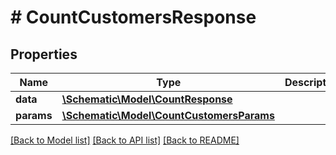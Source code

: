 # # CountCustomersResponse

## Properties

Name | Type | Description | Notes
------------ | ------------- | ------------- | -------------
**data** | [**\Schematic\Model\CountResponse**](CountResponse.md) |  |
**params** | [**\Schematic\Model\CountCustomersParams**](CountCustomersParams.md) |  |

[[Back to Model list]](../../README.md#models) [[Back to API list]](../../README.md#endpoints) [[Back to README]](../../README.md)
